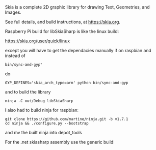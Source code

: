 Skia is a complete 2D graphic library for drawing Text, Geometries, and Images.

See full details, and build instructions, at https://skia.org.

Raspberry Pi build for libSkiaSharp is like the linux build:

https://skia.org/user/quick/linux

except you will have to get the dependacies manually if on raspbian and instead of 

```
bin/sync-and-gyp"
```

do

```
GYP_DEFINES='skia_arch_type=arm' python bin/sync-and-gyp
```

and to build the library

```
ninja -C out/Debug libSkiaSharp
```

I also had to build ninja for raspbian:

```
git clone https://github.com/martine/ninja.git -b v1.7.1
cd ninja && ./configure.py --bootstrap
```

and mv the built ninja into depot_tools

For the .net skiasharp assembly use the generic build
